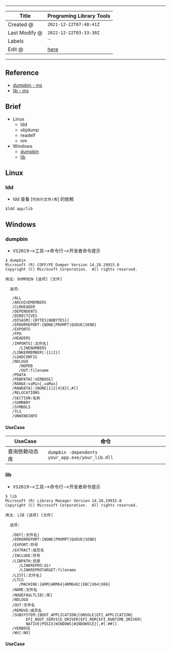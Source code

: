 -----

| Title         | Programing Library Tools                            |
| ------------- | --------------------------------------------------- |
| Created @     | `2021-12-22T07:48:41Z`                              |
| Last Modify @ | `2022-12-22T03:33:30Z`                              |
| Labels        | \`\`                                                |
| Edit @        | [here](https://github.com/junxnone/xwiki/issues/11) |

-----

## Reference

  - [dumpbin -
    ms](https://docs.microsoft.com/zh-cn/cpp/build/reference/dumpbin-options?view=msvc-170)
  - [lib - ms
    ](https://docs.microsoft.com/zh-cn/cpp/build/reference/overview-of-lib?view=msvc-170)

## Brief

  - Linux
      - ldd
      - objdump
      - readelf
      - nm
  - Windows
      - [dumpbin](#dumpbin)
      - [lib](#lib)

## Linux

### ldd

  - ldd 查看 \[`可执行文件/库`\] 的依赖

<!-- end list -->

    $ldd app/lib

## Windows

### dumpbin

  - <kbd>VS2019</kbd>--\><kbd>工具</kbd>--\><kbd>命令行</kbd>--\><kbd>开发者命令提示</kbd>

<!-- end list -->

    $ dumpbin
    Microsoft (R) COFF/PE Dumper Version 14.28.29915.0
    Copyright (C) Microsoft Corporation.  All rights reserved.
    
    用法: DUMPBIN [选项] [文件]
    
      选项:
    
       /ALL
       /ARCHIVEMEMBERS
       /CLRHEADER
       /DEPENDENTS
       /DIRECTIVES
       /DISASM[:{BYTES|NOBYTES}]
       /ERRORREPORT:{NONE|PROMPT|QUEUE|SEND}
       /EXPORTS
       /FPO
       /HEADERS
       /IMPORTS[:文件名]
          /LINENUMBERS
       /LINKERMEMBER[:{1|2}]
       /LOADCONFIG
       /NOLOGO
          /NOPDB
          /OUT:filename
       /PDATA
       /PDBPATH[:VERBOSE]
       /RANGE:vaMin[,vaMax]
       /RAWDATA[:{NONE|1|2|4|8}[,#]]
       /RELOCATIONS
       /SECTION:名称
       /SUMMARY
       /SYMBOLS
       /TLS
       /UNWINDINFO

#### UseCase

| UseCase | 命令                                              |
| ------- | ----------------------------------------------- |
| 查询依赖动态库 | `dumpbin -dependents your_app.exe/your_lib.dll` |

### lib

  - <kbd>VS2019</kbd>--\><kbd>工具</kbd>--\><kbd>命令行</kbd>--\><kbd>开发者命令提示</kbd>

<!-- end list -->

    $ lib
    Microsoft (R) Library Manager Version 14.28.29915.0
    Copyright (C) Microsoft Corporation.  All rights reserved.
    
    用法: LIB [选项] [文件]
    
      选项:
    
       /DEF[:文件名]
       /ERRORREPORT:{NONE|PROMPT|QUEUE|SEND}
       /EXPORT:符号
       /EXTRACT:成员名
       /INCLUDE:符号
       /LIBPATH:目录
          /LINKREPRO:dir
          /LINKREPROTARGET:filename
       /LIST[:文件名]
       /LTCG
          /MACHINE:{ARM|ARM64|ARM64EC|EBC|X64|X86}
       /NAME:文件名
       /NODEFAULTLIB[:库]
       /NOLOGO
       /OUT:文件名
       /REMOVE:成员名
       /SUBSYSTEM:{BOOT_APPLICATION|CONSOLE|EFI_APPLICATION|
             EFI_BOOT_SERVICE_DRIVER|EFI_ROM|EFI_RUNTIME_DRIVER|
             NATIVE|POSIX|WINDOWS|WINDOWSCE}[,#[.##]]
       /VERBOSE
       /WX[:NO]

#### UseCase
